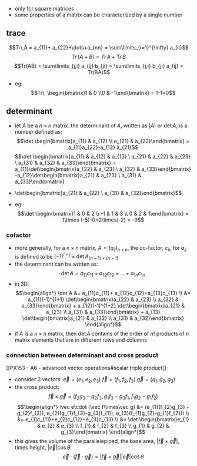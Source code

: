  - only for square matrices
- some properties of a matrix can be characterized by a single number
## trace
$$Tr\,A = a_{11}+ a_{22}+\dots+a_{nn} = \sum\limits_{i=1}^{\infty} a_{ii}$$
$$Tr\,(A+B) = Tr\,A + Tr\,B$$
$$Tr(AB) = \sum\limits_{j,i} a_{ij} b_{ji} = \sum\limits_{j,i} b_{ji} a_{ij} = Tr(BA)$$
- eg: $$Tr\, \begin{bmatrix}1 & 0 \\0 & -1\end{bmatrix} = 1-1=0$$
## determinant
- let $A$ be a $n\times n$ matrix. the determinant of $A$, written as $|A|$ or $\det A$, is a number defined as: $$\det \begin{bmatrix}a_{11} & a_{12} \\ a_{21} & a_{22}\end{bmatrix} = a_{11}a_{22}-a_{12} a_{21}$$
$$\det \begin{bmatrix}a_{11} & a_{12} & a_{13} \\ a_{21} & a_{22} & a_{23} \\ a_{31} & a_{32} & a_{33}\end{bmatrix} =
a_{11}\det\begin{bmatrix}a_{22} & a_{23} \\ a_{32} & a_{33}\end{bmatrix}
-a_{12}\det\begin{bmatrix}a_{21} & a_{23} \\ a_{31} & a_{33}\end{bmatrix}
+ \det\begin{bmatrix}a_{21} & a_{22} \\ a_{31} & a_{32}\end{bmatrix}$$

- eg: $$\det \begin{bmatrix}1 & 0 & 2 \\ -1 & 1 & 3 \\ 0 & 2 & 1\end{bmatrix} = 1\times (-5)-0+2\times(-2) = -9$$
### cofactor
- more generally, for a $n\times n$ matrix, $A=(a_{ij})_{n\times n}$, the co-factor, $c_{ij}$, for $a_{ij}$ is defined to be ${} (-1)^{i+j}\times \det A_{(n-1)\times(n-1)} {}$ 
- the determinant can be written as: $$\det A = a_{11}c_{11}+a_{12}c_{12}+\dots +a_{1n}c_{1n}$$
- in 3D: $$\begin{align*}
		\det A &= a_{11}c_{11}+ a_{12}c_{12}+a_{13}c_{13} \\
		&= a_{11}(-1)^{1+1} \det\begin{bmatrix}a_{22} & a_{23} \\ a_{32} & a_{33}\end{bmatrix} + a_{12}(-1)^{1+2} \det\begin{bmatrix}a_{21} & a_{23} \\ a_{31} & a_{33}\end{bmatrix} + a_{13} \det\begin{bmatrix}a_{21} & a_{22} \\ a_{31} & a_{32}\end{bmatrix}
	\end{align*}$$
- if $A$ is a $n\times n$ matrix, then $\det A$ contains of the order of $n!$ products of $n$ matrix elements that are in different rows and columns

### connection between determinant and cross product
[[PX153 - A6 - advanced vector operations#scalar triple product]]
- consider 3 vectors:
	 $\vec e = (e_{1},e_{2}, e_{3})$
	 ${} \vec f = (f_{1},f_{2}, f_{3}) {}$
	 $\vec g = (g_{1},g_{2}, g_{3})$
- the cross product: $$\vec f\times \vec g = (f_{2}g_{3}-g_{2}f_{3}, g_{1}f_{3}-g_{3}f_{1}, f_{1}g_{2}-g_{1}f_{2})$$
$$\begin{align*}
		\vec e\cdot (\vec f\times\vec g) &= (e_{1}(f_{2}g_{3} - g_{2}f_{3}), e_{2}(g_{1}f_{3}-g_{3}f_{1}), e_{3}(f_{1}g_{2}-g_{1}f_{2})) \\
		&= e_{1}c_{11}+e_{2}c_{12}+e_{3}c_{13} \\
		&= \det \begin{bmatrix}e_{1} & e_{2} & e_{3} \\ f_{1} & f_{2} & f_{3} \\ g_{1} & g_{2} & g_{3}\end{bmatrix}
\end{align*}$$
- this gives the volume of the parallelepiped, the base area, $|\vec f\times \vec g|$, times height, $|\vec e|\cos\theta$: $$\vec e \cdot (\vec f\cdot \vec g) = |\vec f\times \vec g| |\vec e|\cos\theta $$
